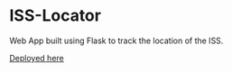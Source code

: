 # ISS-Locator
Web App built using Flask to track the location of the ISS.

[Deployed here](https://iss-locator-flask.onrender.com/ "ISS Locator")

